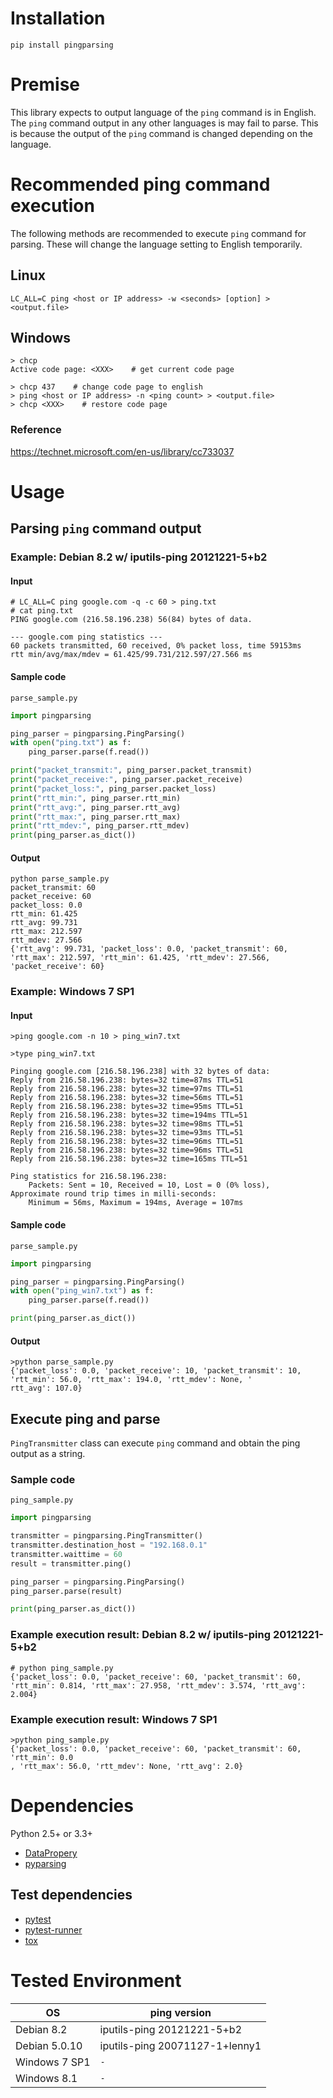 # Installation
```
pip install pingparsing
```


# Premise
This library expects to output language of the `ping` command is in English.
The `ping` command output in any other languages is may fail to parse.
This is because the output of the `ping` command is changed depending on the language.


# Recommended ping command execution
The following methods are recommended to execute `ping` command for parsing.
These will change the language setting to English temporarily.

## Linux
```console
LC_ALL=C ping <host or IP address> -w <seconds> [option] > <output.file>
```

## Windows
```console
> chcp
Active code page: <XXX>    # get current code page

> chcp 437    # change code page to english
> ping <host or IP address> -n <ping count> > <output.file>
> chcp <XXX>    # restore code page
```

### Reference
https://technet.microsoft.com/en-us/library/cc733037


# Usage
## Parsing `ping` command output
### Example: Debian 8.2 w/ iputils-ping 20121221-5+b2
#### Input
```
# LC_ALL=C ping google.com -q -c 60 > ping.txt
# cat ping.txt
PING google.com (216.58.196.238) 56(84) bytes of data.

--- google.com ping statistics ---
60 packets transmitted, 60 received, 0% packet loss, time 59153ms
rtt min/avg/max/mdev = 61.425/99.731/212.597/27.566 ms
```

#### Sample code
`parse_sample.py`

```python
import pingparsing

ping_parser = pingparsing.PingParsing()
with open("ping.txt") as f:
    ping_parser.parse(f.read())

print("packet_transmit:", ping_parser.packet_transmit)
print("packet_receive:", ping_parser.packet_receive)
print("packet_loss:", ping_parser.packet_loss)
print("rtt_min:", ping_parser.rtt_min)
print("rtt_avg:", ping_parser.rtt_avg)
print("rtt_max:", ping_parser.rtt_max)
print("rtt_mdev:", ping_parser.rtt_mdev)
print(ping_parser.as_dict())
```

#### Output
```console
python parse_sample.py
packet_transmit: 60
packet_receive: 60
packet_loss: 0.0
rtt_min: 61.425
rtt_avg: 99.731
rtt_max: 212.597
rtt_mdev: 27.566
{'rtt_avg': 99.731, 'packet_loss': 0.0, 'packet_transmit': 60, 'rtt_max': 212.597, 'rtt_min': 61.425, 'rtt_mdev': 27.566, 'packet_receive': 60}
```

### Example: Windows 7 SP1
#### Input
```console
>ping google.com -n 10 > ping_win7.txt

>type ping_win7.txt

Pinging google.com [216.58.196.238] with 32 bytes of data:
Reply from 216.58.196.238: bytes=32 time=87ms TTL=51
Reply from 216.58.196.238: bytes=32 time=97ms TTL=51
Reply from 216.58.196.238: bytes=32 time=56ms TTL=51
Reply from 216.58.196.238: bytes=32 time=95ms TTL=51
Reply from 216.58.196.238: bytes=32 time=194ms TTL=51
Reply from 216.58.196.238: bytes=32 time=98ms TTL=51
Reply from 216.58.196.238: bytes=32 time=93ms TTL=51
Reply from 216.58.196.238: bytes=32 time=96ms TTL=51
Reply from 216.58.196.238: bytes=32 time=96ms TTL=51
Reply from 216.58.196.238: bytes=32 time=165ms TTL=51

Ping statistics for 216.58.196.238:
    Packets: Sent = 10, Received = 10, Lost = 0 (0% loss),
Approximate round trip times in milli-seconds:
    Minimum = 56ms, Maximum = 194ms, Average = 107ms

```

#### Sample code
`parse_sample.py`

```python
import pingparsing

ping_parser = pingparsing.PingParsing()
with open("ping_win7.txt") as f:
    ping_parser.parse(f.read())

print(ping_parser.as_dict())
```

#### Output
```console
>python parse_sample.py
{'packet_loss': 0.0, 'packet_receive': 10, 'packet_transmit': 10, 'rtt_min': 56.0, 'rtt_max': 194.0, 'rtt_mdev': None, '
rtt_avg': 107.0}
```


## Execute ping and parse
`PingTransmitter` class can execute `ping` command and obtain the ping output as a string.

### Sample code
`ping_sample.py`
```python
import pingparsing

transmitter = pingparsing.PingTransmitter()
transmitter.destination_host = "192.168.0.1"
transmitter.waittime = 60
result = transmitter.ping()

ping_parser = pingparsing.PingParsing()
ping_parser.parse(result)

print(ping_parser.as_dict())
```

### Example execution result: Debian 8.2 w/ iputils-ping 20121221-5+b2
```console
# python ping_sample.py
{'packet_loss': 0.0, 'packet_receive': 60, 'packet_transmit': 60, 'rtt_min': 0.814, 'rtt_max': 27.958, 'rtt_mdev': 3.574, 'rtt_avg': 2.004}
```

### Example execution result: Windows 7 SP1
```console
>python ping_sample.py
{'packet_loss': 0.0, 'packet_receive': 60, 'packet_transmit': 60, 'rtt_min': 0.0
, 'rtt_max': 56.0, 'rtt_mdev': None, 'rtt_avg': 2.0}
```


# Dependencies
Python 2.5+ or 3.3+

- [DataPropery](https://github.com/thombashi/DataProperty)
- [pyparsing](https://pyparsing.wikispaces.com/)

## Test dependencies

-   [pytest](https://pypi.python.org/pypi/pytest)
-   [pytest-runner](https://pypi.python.org/pypi/pytest-runner)
-   [tox](https://pypi.python.org/pypi/tox)


# Tested Environment

OS|ping version
---|---
Debian 8.2|iputils-ping 20121221-5+b2
Debian 5.0.10|iputils-ping 20071127-1+lenny1
Windows 7 SP1|`-`
Windows 8.1|`-`
